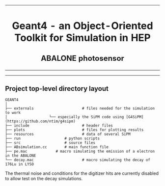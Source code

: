 <table align="center"><tr><td align="center" width="9999">

# Geant4 - an Object-Oriented Toolkit for Simulation in HEP
## ABALONE photosensor

</td></tr></table>

----------------------------------------------------------------------------------------------------------------------------------------------------------------

## Project top-level directory layout

    GEANT4
    │  
    ├── externals                      # files needed for the simulation to work 
    │					└── especially the SiPM code using [G4SiPM](https://github.com/ntim/g4sipm)
    ├── include                        # header files
    ├── plots                          # files for plotting results
    ├── resources                      # data of several SiPM
    ├── run			           # python scripts
    ├── src			           # source files
    ├── ABsimulation.cc		   # main function file
    ├── pe.mac			   # macro simulating the emission of a electron in the ABALONE
    └── decay.mac                      # macro simulating the decay of 176Lu in LYSO

The thermal noise and conditions for the digitizer hits are currently disabled to allow test on the decay simulations.
